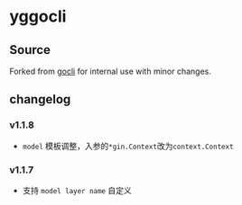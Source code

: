 # yggocli

## Source
Forked from [gocli](https://github.com/morehao/gocli) for internal use with minor changes.

## changelog

### v1.1.8
- `model` 模板调整，入参的`*gin.Context`改为`context.Context`

### v1.1.7
- 支持 `model layer name` 自定义
